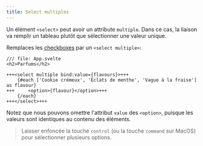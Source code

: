 ```yaml
---
title: Select multiples
---
```


Un élément `<select>` peut avoir un attribute `multiple`. Dans ce cas, la liaison va remplir un tableau plutôt que sélectionner une valeur unique.

Remplaces les <span class='vo'>[checkboxes](SVELTE_SITE_URL/docs/web#checkbox)</span> par un `<select multiple>`:

```svelte
/// file: App.svelte
<h2>Parfums</h2>

+++<select multiple bind:value={flavours}>+++
	{#each ['Cookie crémeux', 'Éclats de menthe', 'Vague à la fraise'] as flavour}
+++		<option>{flavour}</option>+++
	{/each}
+++</select>+++
```

Notez que nous pouvons omettre l'attribut `value` des `<option>`, puisque les valeurs sont identiques au contenu des éléments.

> Laisser enfoncée la touche `control` (ou la touche `command` sur MacOS) pour sélectionner plusieurs options.
